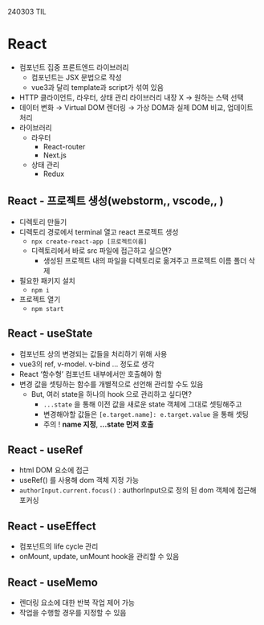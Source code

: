 240303 TIL
# React

- 컴포넌트 집중 프론트엔드 라이브러리
    - 컴포넌트는 JSX 문법으로 작성
    - vue3과 달리 template과 script가 섞여 있음
- HTTP 클라이언트, 라우터, 상태 관리 라이브러리 내장 X → 원하는 스택 선택
- 데이터 변화 → Virtual DOM 렌더링 → 가상 DOM과 실제 DOM 비교, 업데이트 처리
- 라이브러리
    - 라우터
        - React-router
        - Next.js
    - 상태 관리
        - Redux

## React - 프로젝트 생성(webstorm,, vscode,, )

- 디렉토리 만들기
- 디렉토리 경로에서 terminal 열고 react 프로젝트 생성
    - `npx create-react-app [프로젝트이름]`
    - 디렉토리에서 바로 src 파일에 접근하고 싶으면?
        - 생성된 프로젝트 내의 파일을 디렉토리로 옮겨주고 프로젝트 이름 폴더 삭제
- 필요한 패키지 설치
    - `npm i`
- 프로젝트 열기
    - `npm start`

## React - useState

- 컴포넌트 상의 변경되는 값들을 처리하기 위해 사용
- vue3의 ref, v-model. v-bind … 정도로 생각
- React ‘함수형’ 컴포넌트 내부에서만 호출해야 함
- 변경 값을 셋팅하는 함수를 개별적으로 선언해 관리할 수도 있음
    - But, 여러 state을 하나의 hook 으로 관리하고 싶다면?
        - `...state` 을 통해 이전 값을 새로운 state 객체에 그대로 셋팅해주고
        - 변경해야할 값들은 `[e.target.name]: e.target.value` 을 통해 셋팅
        - 주의 ! **name 지정**, **…state 먼저 호출**

## React - useRef

- html DOM 요소에 접근
- useRef() 를 사용해 dom 객체 지정 가능
- `authorInput.current.focus()`  : authorInput으로 정의 된 dom 객체에 접근해 포커싱

## React - useEffect

- 컴포넌트의 life cycle 관리
- onMount, update, unMount hook을 관리할 수 있음

## React - useMemo

- 렌더링 요소에 대한 반복 작업 제어 가능
- 작업을 수행할 경우를 지정할 수 있음